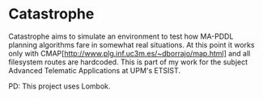 # Catastrophe
Catastrophe aims to simulate an environment to test how MA-PDDL planning algorithms fare in somewhat real situations.
At this point it works only with CMAP[http://www.plg.inf.uc3m.es/~dborrajo/map.html] and all filesystem routes are hardcoded.
This is part of my work for the subject Advanced Telematic Applications at UPM's ETSIST.

PD: This project uses Lombok.
